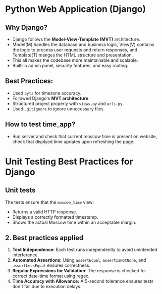# Python Web Application (Django)

## Why Django?
- Django follows the **Model-View-Template (MVT)** architecture.
- Model(M) handles the database and business logic, View(V) contains the logic to process user requests and return responses, and Template(T) manges the HTML structure and presentation.
- This all makes the codebase more maintainable and scalable.
- Built-in admin panel, security features, and easy routing.

## Best Practices:
- Used `pytz` for timezone accuracy.
- Followed Django's **MVT architecture**.
- Structured project properly with `views.py` and `urls.py`.
- Used `.gitignore` to ignore unnecessary files.

## How to test time_app?
- Run server and check that current moscow time is present on website, check that displyed time updates upon refreshing the page.

# Unit Testing Best Practices for Django

## Unit tests
The tests ensure that the `moscow_time` view:
- Returns a valid HTTP response.
- Displays a correctly formatted timestamp.
- Shows the actual Moscow time within an acceptable margin.

## 2. Best practices applied
1. **Test Independence:** Each test runs independently to avoid unintended interference.
2. **Automated Assertions:** Using `assertEqual`, `assertIsNotNone`, and `assertLessEqual` ensures correctness.
3. **Regular Expressions for Validation:** The response is checked for correct date-time format using regex.
4. **Time Accuracy with Allowance:** A 5-second tolerance ensures tests don't fail due to execution delays.


